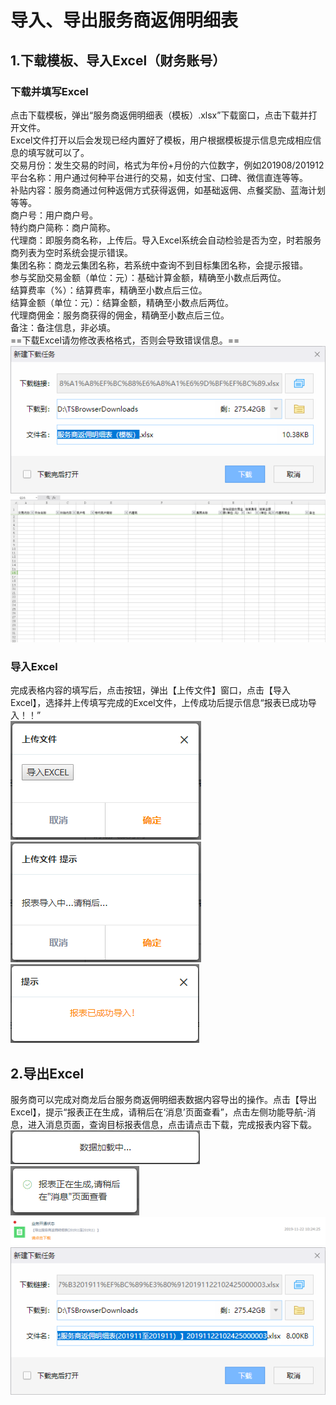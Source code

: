 # 导入、导出服务商返佣明细表
## 1.下载模板、导入Excel（财务账号）
### 下载并填写Excel
点击下载模板，弹出“服务商返佣明细表（模板）.xlsx”下载窗口，点击下载并打开文件。  
Excel文件打开以后会发现已经内置好了模板，用户根据模板提示信息完成相应信息的填写就可以了。  
交易月份：发生交易的时间，格式为年份+月份的六位数字，例如201908/201912  
平台名称：用户通过何种平台进行的交易，如支付宝、口碑、微信直连等等。  
补贴内容：服务商通过何种返佣方式获得返佣，如基础返佣、点餐奖励、蓝海计划等等。  
商户号：用户商户号。  
特约商户简称：商户简称。  
代理商：即服务商名称，上传后。导入Excel系统会自动检验是否为空，时若服务商列表为空时系统会提示错误。  
集团名称：商龙云集团名称，若系统中查询不到目标集团名称，会提示报错。  
参与奖励交易金额（单位：元）：基础计算金额，精确至小数点后两位。  
结算费率（%）：结算费率，精确至小数点后三位。  
结算金额（单位：元）：结算金额，精确至小数点后两位。  
代理商佣金：服务商获得的佣金，精确至小数点后三位。  
备注：备注信息，非必填。  
==下载Excel请勿修改表格格式，否则会导致错误信息。==  
![服务商返佣明细表图片](picture\\form1\\图片23.png)  
![服务商返佣明细表图片](picture\\form1\\图片24.png)
### 导入Excel
完成表格内容的填写后，点击按钮，弹出【上传文件】窗口，点击【导入Excel】，选择并上传填写完成的Excel文件，上传成功后提示信息“报表已成功导入！！”  
![服务商返佣明细表图片](picture\\form1\\图片25.png)  
![服务商返佣明细表图片](picture\\form1\\图片26.png)   
![服务商返佣明细表图片](picture\\form1\\图片27.png)  
## 2.导出Excel
服务商可以完成对商龙后台服务商返佣明细表数据内容导出的操作。点击【导出Excel】，提示“报表正在生成，请稍后在‘消息’页面查看”，点击左侧功能导航-消息，进入消息页面，查询目标报表信息，点击请点击下载，完成报表内容下载。  
![服务商返佣明细表图片](picture\\form1\\图片28.png)  
![服务商返佣明细表图片](picture\\form1\\图片29.png)  
![服务商返佣明细表图片](picture\\form1\\图片30.png)  
![服务商返佣明细表图片](picture\\form1\\图片31.png)   